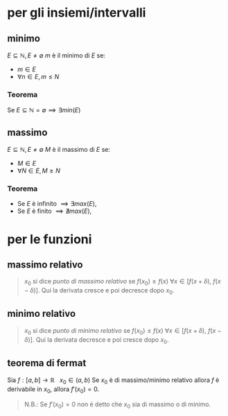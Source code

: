 # per gli insiemi/intervalli
## minimo
$E \subseteq \mathbb{N}, E \neq \emptyset$
$m$ è il minimo di $E$ se:
- $m \in E$
- $\forall n \in E, m\leq N$
### Teorema
Se $E \subseteq \mathbb{N} = \emptyset \implies \exists min(E)$
## massimo
$E \subseteq \mathbb{N}, E \neq \emptyset$
$M$ è il massimo di $E$ se:
- $M \in E$
- $\forall N \in E, M\geq N$
### Teorema
- Se $E$ è infinito $\implies \exists max(E)$,
- Se $E$ è finito $\implies \nexists max(E)$,

# per le funzioni
## massimo relativo
> $x_{0}$ si dice *punto di massimo relativo* se $f(x_{0})\geq f(x)\ \forall x \in [f(x+\delta),\ f(x-\delta)]$. Qui la derivata cresce e poi decresce dopo $x_{0}$.
## minimo relativo
> $x_{0}$ si dice *punto di minimo relativo* se $f(x_{0})\leq f(x)\ \forall x \in [f(x+\delta),\ f(x-\delta)]$. Qui la derivata decresce e poi cresce dopo $x_{0}$.
## teorema di fermat
Sia $f:[a, b]\rightarrow\mathbb{R}\ \ \ x_{0}\in(a, b)$
Se $x_0$ è di massimo/minimo relativo allora $f$ è derivabile in $x_{0}$, allora $f'(x_{0})=0$.

> N.B.: Se $f'(x_{0})=0$ non è detto che $x_{0}$ sia di massimo o di minimo.